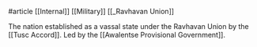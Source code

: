 #article 
[[Internal]]
[[Military]]
[[_Ravhavan Union]]

The nation established as a vassal state under the Ravhavan Union by the [[Tusc Accord]]. Led by the [[Awalentse Provisional Government]].